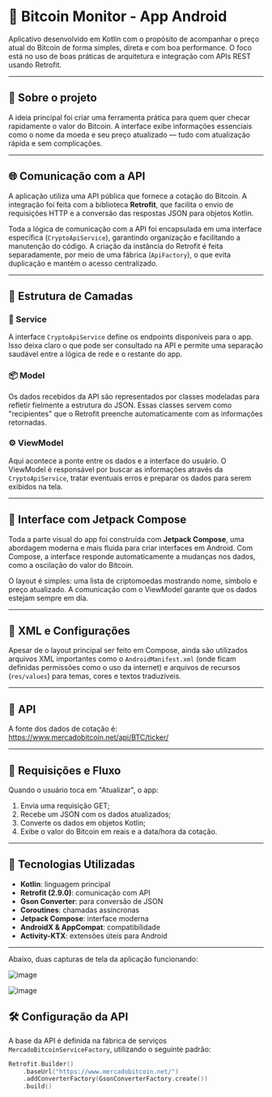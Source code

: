# 📲 Bitcoin Monitor - App Android

Aplicativo desenvolvido em Kotlin com o propósito de acompanhar o preço atual do Bitcoin de forma simples, direta e com boa performance. O foco está no uso de boas práticas de arquitetura e integração com APIs REST usando Retrofit.

---

## 🧩 Sobre o projeto

A ideia principal foi criar uma ferramenta prática para quem quer checar rapidamente o valor do Bitcoin. A interface exibe informações essenciais como o nome da moeda e seu preço atualizado — tudo com atualização rápida e sem complicações.

---

## 🌐 Comunicação com a API

A aplicação utiliza uma API pública que fornece a cotação do Bitcoin. A integração foi feita com a biblioteca **Retrofit**, que facilita o envio de requisições HTTP e a conversão das respostas JSON para objetos Kotlin.

Toda a lógica de comunicação com a API foi encapsulada em uma interface específica (`CryptoApiService`), garantindo organização e facilitando a manutenção do código. A criação da instância do Retrofit é feita separadamente, por meio de uma fábrica (`ApiFactory`), o que evita duplicação e mantém o acesso centralizado.

---

## 🧱 Estrutura de Camadas

### 🔧 Service

A interface `CryptoApiService` define os endpoints disponíveis para o app. Isso deixa claro o que pode ser consultado na API e permite uma separação saudável entre a lógica de rede e o restante do app.

### 📦 Model

Os dados recebidos da API são representados por classes modeladas para refletir fielmente a estrutura do JSON. Essas classes servem como "recipientes" que o Retrofit preenche automaticamente com as informações retornadas.

### ⚙️ ViewModel

Aqui acontece a ponte entre os dados e a interface do usuário. O ViewModel é responsável por buscar as informações através da `CryptoApiService`, tratar eventuais erros e preparar os dados para serem exibidos na tela.

---

## 🎨 Interface com Jetpack Compose

Toda a parte visual do app foi construída com **Jetpack Compose**, uma abordagem moderna e mais fluida para criar interfaces em Android. Com Compose, a interface responde automaticamente a mudanças nos dados, como a oscilação do valor do Bitcoin.

O layout é simples: uma lista de criptomoedas mostrando nome, símbolo e preço atualizado. A comunicação com o ViewModel garante que os dados estejam sempre em dia.

---

## 📁 XML e Configurações

Apesar de o layout principal ser feito em Compose, ainda são utilizados arquivos XML importantes como o `AndroidManifest.xml` (onde ficam definidas permissões como o uso da internet) e arquivos de recursos (`res/values`) para temas, cores e textos traduzíveis.

---

## 🔗 API

A fonte dos dados de cotação é: https://www.mercadobitcoin.net/api/BTC/ticker/


---

## 📡 Requisições e Fluxo

Quando o usuário toca em "Atualizar", o app:

1. Envia uma requisição GET;
2. Recebe um JSON com os dados atualizados;
3. Converte os dados em objetos Kotlin;
4. Exibe o valor do Bitcoin em reais e a data/hora da cotação.

---

## 🧰 Tecnologias Utilizadas

- **Kotlin**: linguagem principal
- **Retrofit (2.9.0)**: comunicação com API
- **Gson Converter**: para conversão de JSON
- **Coroutines**: chamadas assíncronas
- **Jetpack Compose**: interface moderna
- **AndroidX & AppCompat**: compatibilidade
- **Activity-KTX**: extensões úteis para Android

---

Abaixo, duas capturas de tela da aplicação funcionando:

![image](https://github.com/user-attachments/assets/dde3ee1e-9250-4e75-b10d-36ca0fba0a0e)

![image](https://github.com/user-attachments/assets/8783f4d0-5106-439c-89a6-cb568049552f)

## 🛠️ Configuração da API

A base da API é definida na fábrica de serviços `MercadoBitcoinServiceFactory`, utilizando o seguinte padrão:

```kotlin
Retrofit.Builder()
    .baseUrl("https://www.mercadobitcoin.net/")
    .addConverterFactory(GsonConverterFactory.create())
    .build()





